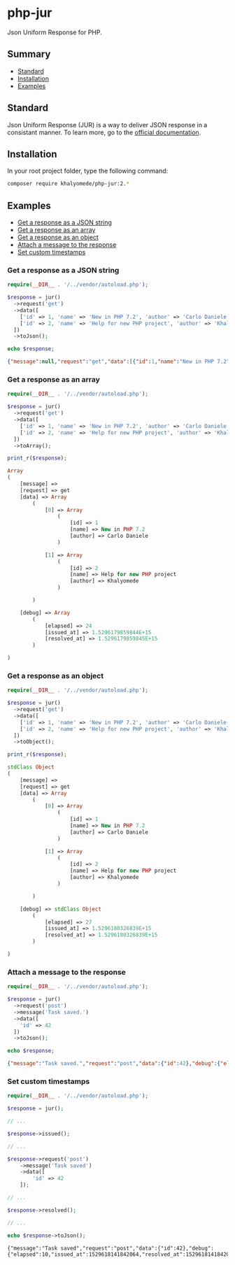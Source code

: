 # php-jur

Json Uniform Response for PHP.

## Summary

- [Standard](#standard)
- [Installation](#installation)
- [Examples](#examples)

## Standard

Json Uniform Response (JUR) is a way to deliver JSON response in a consistant manner. To learn more, go to the [official documentation](https://github.com/khalyomede/jur).

## Installation

In your root project folder, type the following command:

```bash
composer require khalyomede/php-jur:2.*
```

## Examples

- [Get a response as a JSON string](#get-a-json-response)
- [Get a response as an array](#get-a-response-as-an-array)
- [Get a response as an object](#get-a-response-as-an-array)
- [Attach a message to the response](#attach-a-message-to-the-response)
- [Set custom timestamps](#set-custom-timestamps)

### Get a response as a JSON string

```php
require(__DIR__ . '/../vendor/autoload.php');

$response = jur()
  ->request('get')
  ->data([
    ['id' => 1, 'name' => 'New in PHP 7.2', 'author' => 'Carlo Daniele'],
    ['id' => 2, 'name' => 'Help for new PHP project', 'author' => 'Khalyomede']
  ])
  ->toJson();

echo $response;
```

```json
{"message":null,"request":"get","data":[{"id":1,"name":"New in PHP 7.2","author":"Carlo Daniele"},{"id":2,"name":"Help for new PHP project","author":"Khalyomede"}],"debug":{"elapsed":27,"issued_at":1529617930807795,"resolved_at":1529617930807822}}
```

### Get a response as an array

```php
require(__DIR__ . '/../vendor/autoload.php');

$response = jur()
  ->request('get')
  ->data([
    ['id' => 1, 'name' => 'New in PHP 7.2', 'author' => 'Carlo Daniele'],
    ['id' => 2, 'name' => 'Help for new PHP project', 'author' => 'Khalyomede']
  ])
  ->toArray();

print_r($response);
```

```php
Array
(
    [message] =>
    [request] => get
    [data] => Array
        (
            [0] => Array
                (
                    [id] => 1
                    [name] => New in PHP 7.2
                    [author] => Carlo Daniele
                )

            [1] => Array
                (
                    [id] => 2
                    [name] => Help for new PHP project
                    [author] => Khalyomede
                )

        )

    [debug] => Array
        (
            [elapsed] => 24
            [issued_at] => 1.5296179859844E+15
            [resolved_at] => 1.5296179859845E+15
        )

)
```

### Get a response as an object

```php
require(__DIR__ . '/../vendor/autoload.php');

$response = jur()
  ->request('get')
  ->data([
    ['id' => 1, 'name' => 'New in PHP 7.2', 'author' => 'Carlo Daniele'],
    ['id' => 2, 'name' => 'Help for new PHP project', 'author' => 'Khalyomede']
  ])
  ->toObject();

print_r($response);
```

```php
stdClass Object
(
    [message] =>
    [request] => get
    [data] => Array
        (
            [0] => Array
                (
                    [id] => 1
                    [name] => New in PHP 7.2
                    [author] => Carlo Daniele
                )

            [1] => Array
                (
                    [id] => 2
                    [name] => Help for new PHP project
                    [author] => Khalyomede
                )

        )

    [debug] => stdClass Object
        (
            [elapsed] => 27
            [issued_at] => 1.5296180326839E+15
            [resolved_at] => 1.5296180326839E+15
        )

)
```

### Attach a message to the response

```php
require(__DIR__ . '/../vendor/autoload.php');

$response = jur()
  ->request('post')
  ->message('Task saved.')
  ->data([
    'id' => 42
  ])
  ->toJson();

echo $response;
```

```json
{"message":"Task saved.","request":"post","data":{"id":42},"debug":{"elapsed":26,"issued_at":1529618086871988,"resolved_at":1529618086872014}}
```

### Set custom timestamps

```php
require(__DIR__ . '/../vendor/autoload.php');

$response = jur();

// ...

$response->issued();

// ...

$response->request('post')
    ->message('Task saved')
    ->data([
        'id' => 42
    ]);

// ...

$response->resolved();

// ...

echo $response->toJson();
```

```
{"message":"Task saved","request":"post","data":{"id":42},"debug":{"elapsed":10,"issued_at":1529618141842064,"resolved_at":1529618141842074}}
```